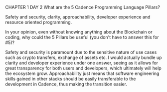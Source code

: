 CHAPTER 1 DAY 2
What are the 5 Cadence Programming Language Pillars?

Safety and security, clarity, approachability, developer experience and resource oriented programming.

In your opinion, even without knowing anything about the Blockchain or coding, why could the 5 Pillars be useful (you don't have to answer this for #5)?

Safety and security is paramount due to the sensitive nature of use cases such as crypto transfers, exchange of assets etc. 
I would actually bundle up clarity and developer experience under one answer, seeing as it allows for great transparency for both users and developers, which ultimately will help the ecosystem grow. 
Approachability just means that software engineering skills gained in other stacks should be easily transferable to the development in Cadence, thus making the transition easier.
